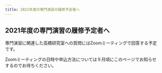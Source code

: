 ```yaml
---
title: 2021年度の専門演習の履修予定者へ
---
```

<h2 class="mt-3 mb-5">2021年度の専門演習の履修予定者へ</h2>

専門演習に関連した高橋研究室への質問にはZoomミーティングで回答する予定です。

Zoomミーティングの日時や申込方法については９月頃にこのページでお知らせするのでお待ちください。

